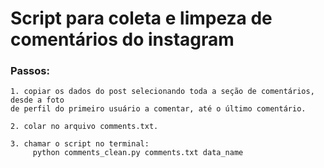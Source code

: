 # Script para coleta e limpeza de comentários do instagram

### Passos:
    1. copiar os dados do post selecionando toda a seção de comentários, desde a foto 
    de perfil do primeiro usuário a comentar, até o último comentário.
    
    2. colar no arquivo comments.txt.
    
    3. chamar o script no terminal:
         python comments_clean.py comments.txt data_name 
